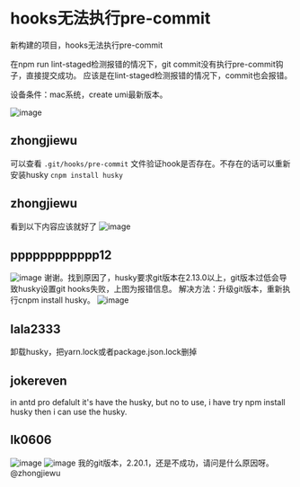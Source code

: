 # hooks无法执行pre-commit

新构建的项目，hooks无法执行pre-commit

在npm run lint-staged检测报错的情况下，git commit没有执行pre-commit钩子，直接提交成功。
应该是在lint-staged检测报错的情况下，commit也会报错。

设备条件：mac系统，create umi最新版本。

![image](https://user-images.githubusercontent.com/13028524/67842207-b2e90e80-fb34-11e9-9568-24629fd07b81.png)

## zhongjiewu

可以查看 `.git/hooks/pre-commit` 文件验证hook是否存在。不存在的话可以重新安装husky
`cnpm install husky`

## zhongjiewu

看到以下内容应该就好了
![image](https://user-images.githubusercontent.com/1766793/62846494-2aac5780-bd03-11e9-8ffb-ae74b5b7be62.png)

## pppppppppppp12

![image](https://user-images.githubusercontent.com/13028524/67842041-5b4aa300-fb34-11e9-81b2-3b8cd26889f9.png)
谢谢。找到原因了，husky要求git版本在2.13.0以上，git版本过低会导致husky设置git hooks失败，上图为报错信息。
解决方法：升级git版本，重新执行cnpm install husky。
![image](https://user-images.githubusercontent.com/13028524/67842285-d57b2780-fb34-11e9-8444-ef51fbbd5fbc.png)

## lala2333

卸载husky，把yarn.lock或者package.json.lock删掉

## jokereven

in antd pro defalult it's have the husky, but no to use, i have try npm install husky then i can use the husky.

## lk0606

![image](https://github.com/ant-design/ant-design-pro/assets/43233310/ba75ac8d-13d1-48d9-87cd-f6d521d8244b)
![image](https://github.com/ant-design/ant-design-pro/assets/43233310/fe82c61c-4ee6-4059-93a5-5554edce3d1d)
我的git版本，2.20.1，还是不成功，请问是什么原因呀。 @zhongjiewu
